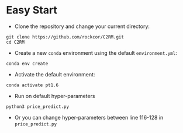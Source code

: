 # Easy Start

- Clone the repository and change your current directory:

```shell
git clone https://github.com/rockcor/C2RM.git
cd C2RM
```

- Create a new `conda` environment using the default `environment.yml`:

```shell
conda env create
```

- Activate the default environment:

```shell
conda activate pt1.6
```

- Run on default hyper-parameters

```shell
python3 price_predict.py
```

- Or you can change hyper-parameters between line 116-128 in `price_predict.py`
